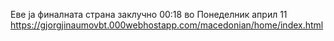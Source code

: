 Еве ја финалната страна заклучно 00:18 во Понеделник април 11 
https://gjorgjinaumovbt.000webhostapp.com/macedonian/home/index.html
